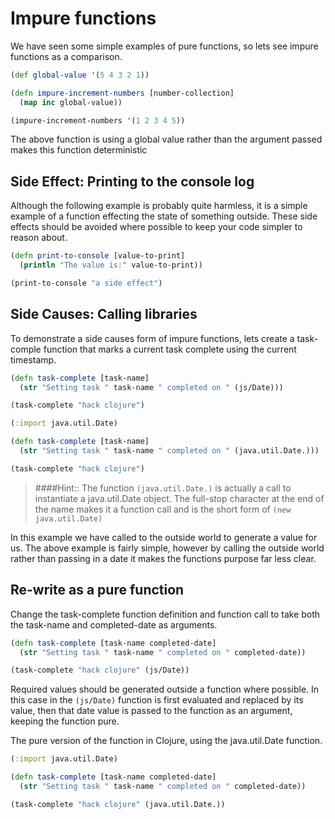 # Impure functions

We have seen some simple examples of pure functions, so lets see impure functions as a comparison.

```clojure
(def global-value '(5 4 3 2 1))

(defn impure-increment-numbers [number-collection]
  (map inc global-value))

(impure-increment-numbers '(1 2 3 4 5))
```

The above function is using a global value rather than the argument passed makes this function deterministic


## Side Effect: Printing to the console log

Although the following example is probably quite harmless, it is a simple example of a function effecting the state of something outside.  These side effects should be avoided where possible to keep your code simpler to reason about.

```clojure
(defn print-to-console [value-to-print]
  (println "The value is:" value-to-print))

(print-to-console "a side effect")
```


## Side Causes: Calling libraries

To demonstrate a side causes form of impure functions, lets create a task-comple function that marks a current task complete using the current timestamp.

```clojure
(defn task-complete [task-name]
  (str "Setting task " task-name " completed on " (js/Date)))

(task-complete "hack clojure")
```

<!--sec data-title="Clojure version java.util.Date" data-id="section1" data-collapse=true ces-->
```clojure
(:import java.util.Date)

(defn task-complete [task-name]
  (str "Setting task " task-name " completed on " (java.util.Date.)))

(task-complete "hack clojure")
```

> ####Hint:: The function `(java.util.Date.)` is actually a call to instantiate a java.util.Date object.  The full-stop character at the end of the name makes it a function call and is the short form of `(new java.util.Date)`

In this example we have called to the outside world to generate a value for us.  The above example is fairly simple, however by calling the outside world rather than passing in a date it makes the functions purpose far less clear.

<!--endsec-->


## Re-write as a pure function

Change the task-complete function definition and function call to take both the task-name and completed-date as arguments.

```clojure
(defn task-complete [task-name completed-date]
  (str "Setting task " task-name " completed on " completed-date))

(task-complete "hack clojure" (js/Date))
```

Required values should be generated outside a function where possible.  In this case in the `(js/Date)` function is first evaluated and replaced by its value, then that date value is passed to the function as an argument, keeping the function pure.


<!--sec data-title="Clojure version using java.util.Date" data-id="section2" data-collapse=true ces-->

The pure version of the function in Clojure, using the java.util.Date function.

```clojure
(:import java.util.Date)

(defn task-complete [task-name completed-date]
  (str "Setting task " task-name " completed on " completed-date))

(task-complete "hack clojure" (java.util.Date.))
```

<!--endsec-->
